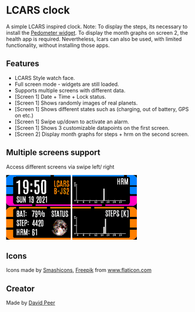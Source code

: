 # LCARS clock

A simple LCARS inspired clock.
Note: To display the steps, its necessary to install
the [Pedometer widget](https://banglejs.com/apps/#pedometer%20widget).
To display the month graphs on screen 2, the health app is required.
Nevertheless, lcars can also be used, with limited functionality, without
installing those apps.


## Features
 * LCARS Style watch face.
 * Full screen mode - widgets are still loaded.
 * Supports multiple screens with different data.
 * [Screen 1] Date + Time + Lock status.
 * [Screen 1] Shows randomly images of real planets.
 * [Screen 1] Shows different states such as (charging, out of battery, GPS on etc.)
 * [Screen 1] Swipe up/down to activate an alarm.
 * [Screen 1] Shows 3 customizable datapoints on the first screen.
 * [Screen 2] Display month graphs for steps + hrm on the second screen.


## Multiple screens support
Access different screens via swipe left/ right

![](screenshot.png)
![](screenshot_2.png)


## Icons
<div>Icons made by <a href="https://www.flaticon.com/authors/smashicons" title="Smashicons">Smashicons</a>, <a href="https://www.freepik.com" title="Freepik">Freepik</a> from <a href="https://www.flaticon.com/" title="Flaticon">www.flaticon.com</a></div>


## Creator
Made by [David Peer](https://github.com/peerdavid)